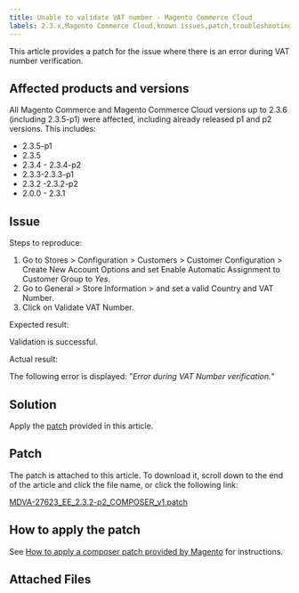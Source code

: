 ```yaml
---
title: Unable to validate VAT number - Magento Commerce Cloud
labels: 2.3.x,Magento Commerce Cloud,known issues,patch,troubleshooting,vat error
---
```


This article provides a patch for the issue where there is an error during VAT number verification.

## Affected products and versions

All Magento Commerce and Magento Commerce Cloud versions up to 2.3.6 (including 2.3.5-p1) were affected, including already released p1 and p2 versions. This includes:

* 2.3.5-p1
* 2.3.5
* 2.3.4 - 2.3.4-p2
* 2.3.3-2.3.3-p1
* 2.3.2 -2.3.2-p2
* 2.0.0 - 2.3.1

## Issue

Steps to reproduce:

1. Go to Stores > Configuration > Customers > Customer Configuration > Create New Account Options and set Enable Automatic Assignment to Customer Group to _Yes_. 
1. Go to General > Store Information > and set a valid Country and VAT Number.
1. Click on Validate VAT Number.

Expected result:

Validation is successful.

Actual result:

The following error is displayed: "_Error during VAT Number verification._"

## Solution

Apply the [patch](assets/MDVA-27623_EE_2.3.2-p2_COMPOSER_v1.patch) provided in this article.

## Patch

The patch is attached to this article. To download it, scroll down to the end of the article and click the file name, or click the following link:

[MDVA-27623\_EE\_2.3.2-p2\_COMPOSER\_v1.patch](assets/MDVA-27623_EE_2.3.2-p2_COMPOSER_v1.patch)

## How to apply the patch

See [How to apply a composer patch provided by Magento](https://support.magento.com/hc/en-us/articles/360028367731) for instructions.

## Attached Files